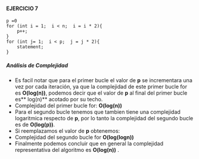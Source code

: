 #### EJERCICIO 7

    p =0
	for (int i = 1;  i < n;  i = i * 2){
		p++;
	}
	for (int j= 1;  i < p;  j = j * 2){
		statement;
	}
    
##### Análisis de Complejidad
- Es facil notar que para el primer bucle el valor de **p** se incrementara una vez por cada iteración, ya que la complejidad de este primer bucle for es **O(log(n))**, podemos decir que el valor de **p** al final del primer bucle es** log(n)** acotado por su techo.
- Complejidad del primer bucle for: **O(log(n))**
- Para el segundo bucle tenemos que tambien tiene una complejidad logaritmica respecto de **p**, por lo tanto la complejidad del segundo bucle es de  **O(log(p))**.
- Si reemplazamos el valor de **p** obtenemos:
- Complejidad del segundo bucle for **O(log(logn))**
- Finalmente podemos concluir que en general la complejidad  representativa del algoritmo es **O(log(n))** .
